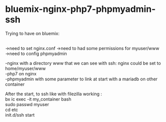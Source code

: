 # bluemix-nginx-php7-phpmyadmin-ssh

Trying to have on <bold>bluemix<bold>: <br><br>

->need to set nginx.conf
->need to had some permissions for myuser/www
->need to config phpmyadmin


-nginx with a directory www that we can see with ssh: nginx could be set to home/myuser/www <br>
-php7 on nginx<br>
-phpmyadmin with some parameter to link at start with a mariadb on other container<br>


After the start, to ssh like with filezilla working :<br>
bx ic exec -it my_container bash<br>
sudo passwd myuser<br>
cd etc<br>
init.d/ssh start<br>
